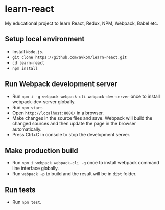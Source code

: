 # learn-react
My educational project to learn React, Redux, NPM, Webpack, Babel etc.

## Setup local environment

- Install `Node.js`.
- `git clone https://github.com/avkom/learn-react.git`
- `cd learn-react`
- `npm install`

## Run Webpack development server
- Run `npm i -g webpack webpack-cli webpack-dev-server` once to install webpack-dev-server globally. 
- Run `npm start`.
- Open `http://localhost:8080/` in a browser.
- Make changes in the source files and save. Webpack will build the changed sources and then update the page in the browser automatically.
- Press Ctrl+C in console to stop the development server.

## Make production build
- Run `npm i webpack webpack-cli -g` once to install webpack command line interface globally.
- Run `webpack -p` to build and the result will be in `dist` folder.

## Run tests
- Run `npm test`.
